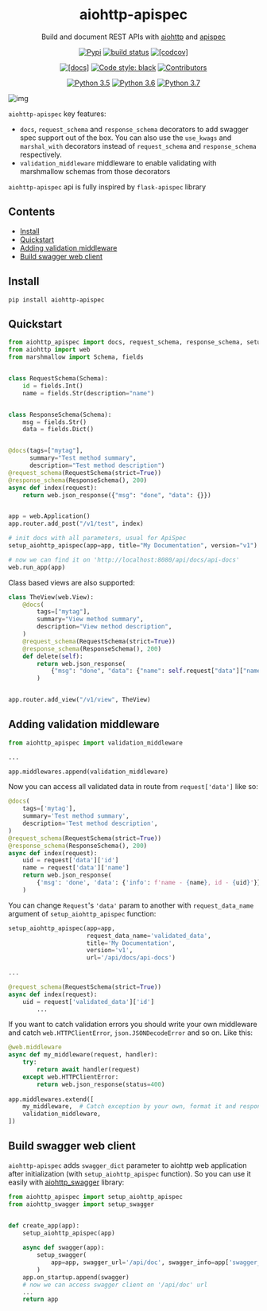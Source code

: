 <h1 align="center">aiohttp-apispec</h1>
<p align="center">Build and document REST APIs with <a href="https://github.com/aio-libs/aiohttp">aiohttp</a> and <a href="https://github.com/marshmallow-code/apispec">apispec</a></p>

<p align="center">
  <a href="https://pypi.python.org/pypi/aiohttp-apispec"><img src="https://badge.fury.io/py/aiohttp-apispec.svg" alt="Pypi"></a>
  <a href="https://travis-ci.org/maximdanilchenko/aiohttp-apispec"><img src="https://travis-ci.org/maximdanilchenko/aiohttp-apispec.svg" alt="build status"></a>
  <a href="https://codecov.io/gh/maximdanilchenko/aiohttp-apispec"><img src="https://codecov.io/gh/maximdanilchenko/aiohttp-apispec/branch/master/graph/badge.svg" alt="[codcov]"></a>
</p>
<p align="center">
  <a href="https://aiohttp-apispec.readthedocs.io/en/latest/?badge=latest"><img src="https://readthedocs.org/projects/aiohttp-apispec/badge/?version=latest" alt="[docs]"></a>
  <a href="https://github.com/ambv/black"><img src="https://img.shields.io/badge/code%20style-black-000000.svg" alt="Code style: black"></a>
  <a href="https://github.com/maximdanilchenko/aiohttp-apispec/graphs/contributors"><img src="https://img.shields.io/github/contributors/maximdanilchenko/aiohttp-apispec.svg" alt="Contributors"></a>
</p>
<p align="center">
   <a href="https://www.python.org/downloads/"><img src="https://img.shields.io/badge/python-3.5-blue.svg" alt="Python 3.5"></a>
   <a href="https://www.python.org/downloads/"><img src="https://img.shields.io/badge/python-3.6-blue.svg" alt="Python 3.6"></a>
   <a href="https://www.python.org/downloads/"><img src="https://img.shields.io/badge/python-3.7-blue.svg" alt="Python 3.7"></a>
</p>


![img](https://user-images.githubusercontent.com/10708076/40740929-bd141942-6452-11e8-911c-d9032f8d625f.png)

<p>

```aiohttp-apispec``` key features:
- ```docs```, ```request_schema``` and ```response_schema``` decorators 
to add swagger spec support out of the box. You can also use 
the ```use_kwags``` and ```marshal_with``` decorators 
instead of ```request_schema``` and ```response_schema``` respectively.
- ```validation_middleware``` middleware to enable validating 
with marshmallow schemas from those decorators

```aiohttp-apispec``` api is fully inspired by ```flask-apispec``` library

## Contents

- [Install](#install)
- [Quickstart](#quickstart)
- [Adding validation middleware](#adding-validation-middleware)
- [Build swagger web client](#build-swagger-web-client)


## Install

```
pip install aiohttp-apispec
```

## Quickstart

```Python
from aiohttp_apispec import docs, request_schema, response_schema, setup_aiohttp_apispec
from aiohttp import web
from marshmallow import Schema, fields


class RequestSchema(Schema):
    id = fields.Int()
    name = fields.Str(description="name")


class ResponseSchema(Schema):
    msg = fields.Str()
    data = fields.Dict()


@docs(tags=["mytag"], 
      summary="Test method summary", 
      description="Test method description")
@request_schema(RequestSchema(strict=True))
@response_schema(ResponseSchema(), 200)
async def index(request):
    return web.json_response({"msg": "done", "data": {}})


app = web.Application()
app.router.add_post("/v1/test", index)

# init docs with all parameters, usual for ApiSpec
setup_aiohttp_apispec(app=app, title="My Documentation", version="v1")

# now we can find it on 'http://localhost:8080/api/docs/api-docs'
web.run_app(app)
```
Class based views are also supported:
```python
class TheView(web.View):
    @docs(
        tags=["mytag"],
        summary="View method summary",
        description="View method description",
    )
    @request_schema(RequestSchema(strict=True))
    @response_schema(ResponseSchema(), 200)
    def delete(self):
        return web.json_response(
            {"msg": "done", "data": {"name": self.request["data"]["name"]}}
        )


app.router.add_view("/v1/view", TheView)
```

## Adding validation middleware

```Python
from aiohttp_apispec import validation_middleware

...

app.middlewares.append(validation_middleware)
```
Now you can access all validated data in route from ```request['data']``` like so:

```Python
@docs(
    tags=['mytag'],
    summary='Test method summary',
    description='Test method description',
)
@request_schema(RequestSchema(strict=True))
@response_schema(ResponseSchema(), 200)
async def index(request):
    uid = request['data']['id']
    name = request['data']['name']
    return web.json_response(
        {'msg': 'done', 'data': {'info': f'name - {name}, id - {uid}'}}
    )
```


You can change ``Request``'s ``'data'`` param to another with ``request_data_name`` argument of 
``setup_aiohttp_apispec`` function:

```python
setup_aiohttp_apispec(app=app,
                      request_data_name='validated_data',
                      title='My Documentation',
                      version='v1',
                      url='/api/docs/api-docs')
                      
...                  

@request_schema(RequestSchema(strict=True))
async def index(request):
    uid = request['validated_data']['id']
        ...
```

If you want to catch validation errors you should write your own middleware and catch 
```web.HTTPClientError```, ```json.JSONDecodeError``` and so on. Like this:
```python
@web.middleware
async def my_middleware(request, handler):
    try:
        return await handler(request)
    except web.HTTPClientError:
        return web.json_response(status=400)
        
app.middlewares.extend([
    my_middleware,  # Catch exception by your own, format it and respond to client
    validation_middleware,
])
```

## Build swagger web client
`aiohttp-apispec` adds `swagger_dict` parameter to aiohttp web application after initialization (with `setup_aiohttp_apispec` function). 
So you can use it easily with [aiohttp_swagger](https://github.com/cr0hn/aiohttp-swagger) library:

```Python
from aiohttp_apispec import setup_aiohttp_apispec
from aiohttp_swagger import setup_swagger


def create_app(app):
    setup_aiohttp_apispec(app)
    
    async def swagger(app):
        setup_swagger(
            app=app, swagger_url='/api/doc', swagger_info=app['swagger_dict']
        )
    app.on_startup.append(swagger)
    # now we can access swagger client on '/api/doc' url
    ...
    return app
```
